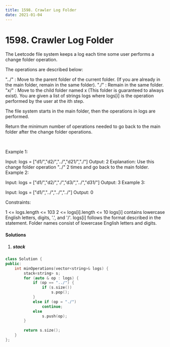 ```yaml
---
title: 1598. Crawler Log Folder
date: 2021-01-04
---
```

# 1598. Crawler Log Folder
The Leetcode file system keeps a log each time some user performs a change folder operation.

The operations are described below:

"../" : Move to the parent folder of the current folder. (If you are already in the main folder, remain in the same folder).
"./" : Remain in the same folder.
"x/" : Move to the child folder named x (This folder is guaranteed to always exist).
You are given a list of strings logs where logs[i] is the operation performed by the user at the ith step.

The file system starts in the main folder, then the operations in logs are performed.

Return the minimum number of operations needed to go back to the main folder after the change folder operations.

 

Example 1:



Input: logs = ["d1/","d2/","../","d21/","./"]
Output: 2
Explanation: Use this change folder operation "../" 2 times and go back to the main folder.
Example 2:



Input: logs = ["d1/","d2/","./","d3/","../","d31/"]
Output: 3
Example 3:

Input: logs = ["d1/","../","../","../"]
Output: 0
 

Constraints:

1 <= logs.length <= 103
2 <= logs[i].length <= 10
logs[i] contains lowercase English letters, digits, '.', and '/'.
logs[i] follows the format described in the statement.
Folder names consist of lowercase English letters and digits.


#### Solutions

1. ##### stack

```cpp
class Solution {
public:
    int minOperations(vector<string>& logs) {
        stack<string> s;
        for (auto & op : logs) {
            if (op == "../") {
                if (s.size())
                    s.pop();
            }
            else if (op = "./")
                continue;
            else
                s.push(op);
        }
        
        return s.size();
    }
};

```